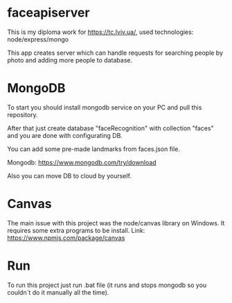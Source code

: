 # faceapiserver
This is my diploma work for https://tc.lviv.ua/, used technologies: node/express/mongo

This app creates server which can handle requests for searching people by photo and adding more people to database.

# MongoDB
To start you should install mongodb service on your PC and pull this repository.

After that just create database "faceRecognition" with collection "faces" and you are done with configurating DB.

You can add some pre-made landmarks from faces.json file.

Mongodb: https://www.mongodb.com/try/download

Also you can move DB to cloud by yourself.

# Canvas
The main issue with this project was the node/canvas library on Windows. It requires some extra programs to be install. Link: https://www.npmjs.com/package/canvas

# Run
To run this project just run .bat file (it runs and stops mongodb so you couldn`t do it manually all the time).
